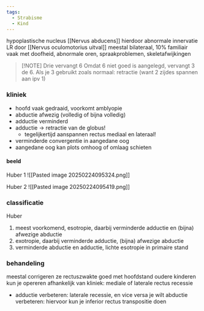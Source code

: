 ```yaml
---
tags:
  - Strabisme
  - Kind
---
```


hypoplastische nucleus [[Nervus abducens]]
hierdoor abnormale innervatie LR door [[Nervus oculomotorius uitval]]
meestal bilateraal, 10% familiair
vaak met doofheid, abnormale oren, spraakproblemen, skeletafwijkingen

> [!NOTE] Drie vervangt 6
> Omdat 6 niet goed is aangelegd, vervangt 3 de 6. Als je 3 gebruikt zoals normaal: retractie (want 2 zijdes spannen aan ipv 1)

### kliniek
- hoofd vaak gedraaid, voorkomt amblyopie
- abductie afwezig (volledig of bijna volledig)
- adductie verminderd
- adductie -> retractie van de globus!
	- tegelijkertijd aanspannen rectus mediaal en lateraal!
- verminderde convergentie in aangedane oog
- aangedane oog kan plots omhoog of omlaag schieten
#### beeld
Huber 1
![[Pasted image 20250224095324.png]]

Huber 2
![[Pasted image 20250224095419.png]]
### classificatie
Huber
1. meest voorkomend, esotropie, daarbij verminderde adductie en (bijna) afwezige abductie
2. exotropie, daarbij verminderde adductie, (bijna) afwezige abductie
3. verminderde abductie en adductie, lichte esotropie in primaire stand

### behandeling
meestal corrigeren ze rectuszwakte goed met hoofdstand
oudere kinderen kun je opereren
afhankelijk van kliniek: mediale of laterale rectus recessie
- adductie verbeteren: laterale recessie, en vice versa
je wilt abductie verbeteren: hiervoor kun je inferior rectus transpositie doen